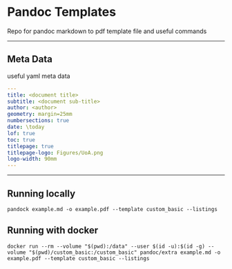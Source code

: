 # Pandoc Templates

Repo for pandoc markdown to pdf template file and useful commands

---

## Meta Data

useful yaml meta data

```yaml
---
title: <document title>
subtitle: <document sub-title>
author: <author>
geometry: margin=25mm
numbersections: true
date: \today
lof: true
toc: true
titlepage: true
titlepage-logo: Figures/UoA.png
logo-width: 90mm
---
```

---

## Running locally

```
pandock example.md -o example.pdf --template custom_basic --listings
```

## Running with docker

```
docker run --rm --volume "$(pwd):/data" --user $(id -u):$(id -g) --volume "$(pwd)/custom_basic:/custom_basic" pandoc/extra example.md -o example.pdf --template custom_basic --listings
```
